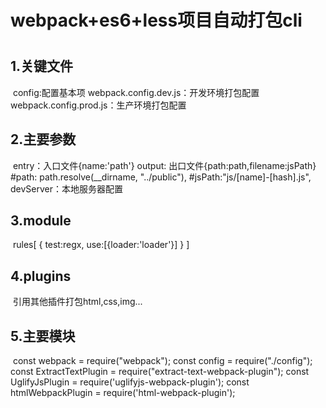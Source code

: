 # webpack+es6+less项目自动打包cli

#

## 1.关键文件

​	config:配置基本项
	webpack.config.dev.js：开发环境打包配置
	webpack.config.prod.js：生产环境打包配置

## 2.主要参数

​	entry：入口文件{name:'path'}
	output: 出口文件{path:path,filename:jsPath}
		#path: path.resolve(__dirname, "../public"),
	   	 #jsPath:"js/[name]-[hash].js",
	devServer：本地服务器配置

## 3.module

​	rules[
		{	test:regx,
			use:[{loader:'loader'}]
		}
	]

## 4.plugins

​	引用其他插件打包html,css,img...

## 5.主要模块

​	const webpack = require("webpack");
	const config = require("./config");
	const ExtractTextPlugin = require("extract-text-webpack-plugin");
	const UglifyJsPlugin = require('uglifyjs-webpack-plugin');
	const htmlWebpackPlugin = require('html-webpack-plugin');
